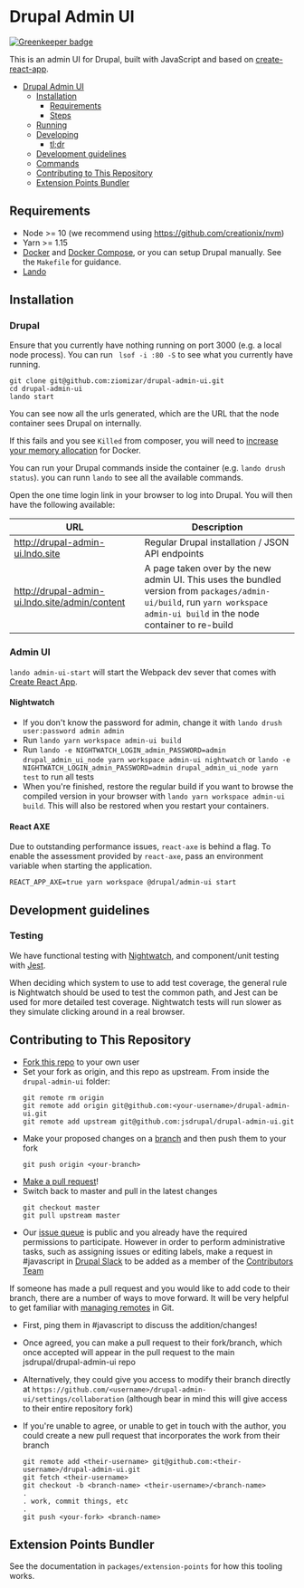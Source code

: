 # Drupal Admin UI

[![Greenkeeper badge](https://badges.greenkeeper.io/jsdrupal/drupal-admin-ui.svg)](https://greenkeeper.io/)

This is an admin UI for Drupal, built with JavaScript and based on [create-react-app](https://github.com/facebook/create-react-app).

- [Drupal Admin UI](#drupal-admin-ui)
  * [Installation](#installation)
    + [Requirements](#requirements)
    + [Steps](#steps)
  * [Running](#running)
  * [Developing](#developing)
    + [tl;dr](#tldr)
  * [Development guidelines](#development-guidelines)
  * [Commands](#commands)
  * [Contributing to This Repository](#contributing-to-this-repository)
  * [Extension Points Bundler](#extension-points-bundler)

## Requirements

- Node >= 10 (we recommend using https://github.com/creationix/nvm)
- Yarn >= 1.15
- [Docker](https://docs.docker.com/engine/installation/) and [Docker Compose](https://docs.docker.com/compose/install/),
  or you can setup Drupal manually. See the `Makefile` for guidance.
- [Lando](https://docs.devwithlando.io/installation/system-requirements.html)  

## Installation

### Drupal

Ensure that you currently have nothing running on port 3000 (e.g. a local node process). You can run ` lsof -i :80 -S` to see what you currently have running.

```
git clone git@github.com:ziomizar/drupal-admin-ui.git
cd drupal-admin-ui
lando start
```

You can see now all the urls generated, which are the URL that the node container sees Drupal on internally. 

If this fails and you see `Killed` from composer, you will need to [increase your memory allocation](https://docs.docker.com/docker-for-mac/#advanced) for Docker.

You can run your Drupal commands inside the container (e.g. `lando drush status`). you can runn `lando` to see all the available commands.

Open the one time login link in your browser to log into Drupal. You will then have the following available:

| URL | Description |
|---|---|
| http://drupal-admin-ui.lndo.site  | Regular Drupal installation / JSON API endpoints |
| http://drupal-admin-ui.lndo.site/admin/content | A page taken over by the new admin UI. This uses the bundled version from `packages/admin-ui/build`, run `yarn workspace admin-ui build` in the node container to re-build |

### Admin UI

`lando admin-ui-start` will start the Webpack dev sever that comes with [Create React App](https://facebook.github.io/create-react-app).

#### Nightwatch
- If you don't know the password for admin, change it with `lando drush user:password admin admin`
- Run `lando yarn workspace admin-ui build`
- Run `lando -e NIGHTWATCH_LOGIN_admin_PASSWORD=admin drupal_admin_ui_node yarn workspace admin-ui nightwatch`
or `lando -e NIGHTWATCH_LOGIN_admin_PASSWORD=admin drupal_admin_ui_node yarn test` to run all tests
- When you're finished, restore the regular build if you want to browse the compiled version in your browser with `lando yarn workspace admin-ui build`.
This will also be restored when you restart your containers.

#### React AXE

Due to outstanding performance issues, `react-axe` is behind a flag. To enable the assessment provided by `react-axe`, pass an environment variable when starting the application.

```
REACT_APP_AXE=true yarn workspace @drupal/admin-ui start
```

## Development guidelines

### Testing

We have functional testing with [Nightwatch](http://nightwatchjs.org/), and component/unit testing with [Jest](https://jestjs.io/).

When deciding which system to use to add test coverage, the general rule is Nightwatch should be used to test the common path, and Jest can be used for more detailed test coverage. Nightwatch tests will run slower as they simulate clicking around in a real browser.

## Contributing to This Repository

- [Fork this repo](https://help.github.com/articles/fork-a-repo/) to your own user
- Set your fork as origin, and this repo as upstream. From inside the `drupal-admin-ui` folder:
  ```
  git remote rm origin
  git remote add origin git@github.com:<your-username>/drupal-admin-ui.git
  git remote add upstream git@github.com:jsdrupal/drupal-admin-ui.git
  ```
- Make your proposed changes on a [branch](https://guides.github.com/activities/hello-world/#branch) and then push them to your fork
  ```
  git push origin <your-branch>
  ```
- [Make a pull request](https://help.github.com/articles/about-pull-requests/)!
- Switch back to master and pull in the latest changes
  ```
  git checkout master
  git pull upstream master
  ```
- Our [issue queue](https://github.com/jsdrupal/drupal-admin-ui/issues) is public and you already have the required permissions to participate. However in order to perform administrative tasks, such as assigning issues or editing labels, make a request in #javascript in [Drupal Slack](https://www.drupal.org/slack) to be added as a member of the [Contributors Team](https://github.com/orgs/jsdrupal/teams/contributors)

If someone has made a pull request and you would like to add code to their branch, there are a number of ways to move forward. It will be very helpful to get familiar with [managing remotes](https://help.github.com/categories/managing-remotes/) in Git.

- First, ping them in #javascript to discuss the addition/changes!
- Once agreed, you can make a pull request to their fork/branch, which once accepted will appear in the pull request to the main jsdrupal/drupal-admin-ui repo
- Alternatively, they could give you access to modify their branch directly at `https://github.com/<username>/drupal-admin-ui/settings/collaboration` (although bear in mind this will give access to their entire repository fork)
- If you're unable to agree, or unable to get in touch with the author, you could create a new pull request that incorporates the work from their branch

  ```
  git remote add <their-username> git@github.com:<their-username>/drupal-admin-ui.git
  git fetch <their-username>
  git checkout -b <branch-name> <their-username>/<branch-name>
  .
  . work, commit things, etc
  .
  git push <your-fork> <branch-name>
  ```
## Extension Points Bundler

See the documentation in `packages/extension-points` for how this tooling works.
